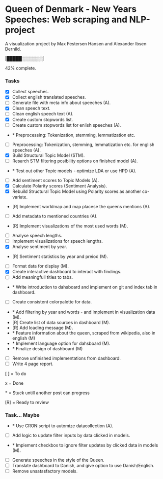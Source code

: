 # Queen of Denmark - New Years Speeches: Web scraping and NLP-project

A visualization project by Max Festersen Hansen and Alexander Ibsen Dernild.

|█████░░░░░░░|

42% complete.

### Tasks

- [x] Collect speeches.
- [x] Collect english translated speeches.
- [ ] Generate file with meta info about speeches (A).
- [x] Clean speech text.
- [ ] Clean english speech text (A).
- [x] Create custom stopwords list.
- [ ] Create custom stopwords list for enlish speeches (A).
- \* Preprocessing: Tokenization, stemming, lemmatization etc.
- [ ] Preprocessing: Tokenization, stemming, lemmatization etc. for english speeches (A).
- [x] Build Structural Topic Model (STM).
- [ ] Resarch STM filtering posibility options on finished model (A).
- \* Test out other Topic models - optimize LDA or use HPD (A).
- [ ] Add sentiment scores to Topic Models (A).
- [x] Calculate Polarity scores (Sentiment Analysis).
- [x] Rebuild Structural Topic Model using Polarity scores as another co-variate.
- [R] Implement worldmap and map placese the queens mentions (A).
- [ ] Add metadata to mentioned countries (A).
- [R] Implement visualizations of the most used words (M).
- [ ] Analyse speech lengths.
- [ ] Implement visualizations for speech lengths.
- [x] Analyse sentiment by year.
- [R] Sentiment statistics by year and preiod (M).
- [ ] Format data for display (M).
- [x] Create interactive dashboard to interact with findings.
- [ ] Add meaningfull titles to tabs.
- \* Write introduction to dahsboard and implement on git and index tab in dashboard.
- [ ] Create consistent colorpalette for data.
- \* Add filtering by year and words - and implement in visualization data (M).
- [R] Create list of data sources in dashboard (M).
- [R] Add loading message (M).
- \* Feature information about the queen, scraped from wikipedia, also in english (M)
- \* Implement language option for dahsboard (M).
- \* Finalize design of dashboard (M)
- [ ] Remove unfinished implementations from dashboard.
- [ ] Write 4 page report.

[ ] = To do

x = Done

\* = Stuck untill another post can progress

[R] = Ready to review

### Task... Maybe
- \* Use CRON script to automize datacollection (A).
- [ ] Add logic to update filter inputs by data clicked in models.
- \* Implement checkbox to ignore filter updates by clicked data in models (M).
- [ ] Generate speeches in the style of the Queen.
- [ ] Translate dashboard to Danish, and give option to use Danish/English.
- [ ] Remove unsatasfactory models.
